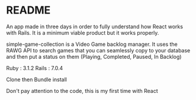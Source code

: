 # README

An app made in three days in order to fully understand how React works with Rails.
It is a minimum viable product but it works properly.

simple-game-collection is a Video Game backlog manager.
It uses the RAWG API to search games that you can seamlessly copy to your database and then put a status on them (Playing, Completed, Paused, In Backlog)

Ruby : 3.1.2
Rails : 7.0.4

Clone then Bundle install

Don't pay attention to the code, this is my first time with React
